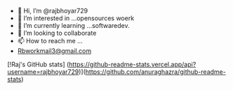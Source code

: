 - 👋 Hi, I’m @rajbhoyar729
- 👀 I’m interested in ...opensources woerk
- 🌱 I’m currently learning ...softwaredev.
- 💞️ I’m looking to collaborate 
- 📫 How to reach me ...
- Rbworkmail3@gmail.com

[!Raj's GitHub stats]
(https://github-readme-stats.vercel.app/api?username=rajbhoyar729)](https://github.com/anuraghazra/github-readme-stats)
<!---
rajbhoyar729/rajbhoyar729 is a ✨ special ✨ repository because its `README.md` (this file) appears on your GitHub profile.

--->

